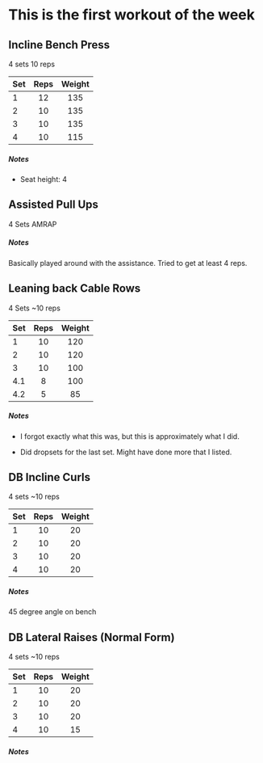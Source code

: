 # This is the first workout of the week

## Incline Bench Press
4 sets
10 reps

| Set | Reps  | Weight |
| :-  | :---: | :----: |
| 1   |  12   | 135    |
| 2   |  10   | 135    |
| 3   |  10   | 135    |
| 4   |  10   | 115    |

##### Notes
- Seat height: 4


## Assisted Pull Ups
4 Sets
AMRAP

##### Notes
Basically played around with the assistance. Tried to get at least 4 reps.

## Leaning back Cable Rows
4 Sets
~10 reps

| Set | Reps  | Weight |
| :-  | :---: | :----: |
| 1   |  10   | 120    |
| 2   |  10   | 120    |
| 3   |  10   | 100    |
| 4.1 |  8    | 100    |
| 4.2 |  5    | 85     |

##### Notes
- I forgot exactly what this was, but this is approximately what I did.

- Did dropsets for the last set. Might have done more that I listed.

## DB Incline Curls
4 sets
~10 reps

| Set | Reps  | Weight |
| :-  | :---: | :----: |
| 1   |  10   | 20     |
| 2   |  10   | 20     |
| 3   |  10   | 20     |
| 4   |  10   | 20     |

##### Notes
45 degree angle on bench

## DB Lateral Raises (Normal Form)
4 sets
~10 reps

| Set | Reps  | Weight |
| :-  | :---: | :----: |
| 1   |  10   | 20     |
| 2   |  10   | 20     |
| 3   |  10   | 20     |
| 4   |  10   | 15     |

##### Notes
